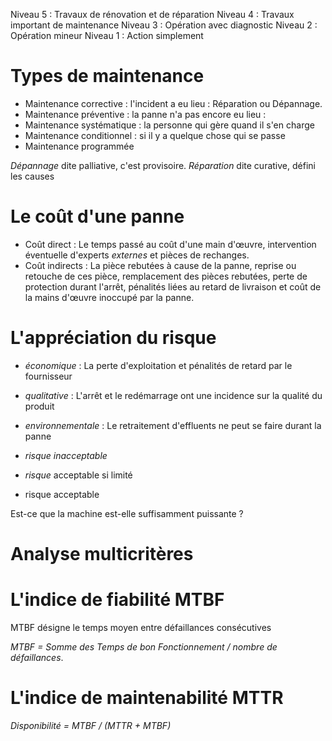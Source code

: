 



Niveau 5 : Travaux de rénovation et de réparation
Niveau 4 : Travaux important de maintenance
Niveau 3 : Opération avec diagnostic
Niveau 2 : Opération mineur
Niveau 1 : Action simplement

# Types de maintenance 

- Maintenance corrective : l'incident a eu lieu : Réparation ou Dépannage.
- Maintenance préventive : la panne n'a pas encore eu lieu : 
- Maintenance systématique : la personne qui gère quand il s'en charge
- Maintenance conditionnel : si il y a quelque chose qui se passe
- Maintenance programmée


*Dépannage* dite palliative, c'est provisoire.
*Réparation* dite curative, défini les causes 


# Le coût d'une panne

- Coût direct :
Le temps passé au coût d'une main d'œuvre, intervention éventuelle d'experts *externes* et pièces de rechanges.
- Coût indirects :
La pièce rebutées à cause de la panne, reprise ou retouche de ces pièce, remplacement des pièces rebutées, perte de protection durant l'arrêt, pénalités liées au retard de livraison et coût de la mains d'œuvre inoccupé par la panne.

# L'appréciation du risque

- *économique* : La perte d'exploitation et pénalités de retard par le fournisseur 
- *qualitative* : L'arrêt et le redémarrage ont une incidence sur la qualité du produit
- *environnementale* : Le retraitement d'effluents ne peut se faire durant la panne

- *risque inacceptable*  
- *risque* acceptable si limité
- risque acceptable

Est-ce que la machine est-elle suffisamment puissante ?


# Analyse multicritères 






# L'indice de fiabilité MTBF


MTBF désigne le temps moyen entre défaillances consécutives

*MTBF = Somme des Temps de bon Fonctionnement / nombre de défaillances*.

# L'indice de maintenabilité MTTR

*Disponibilité = MTBF / (MTTR + MTBF)*
